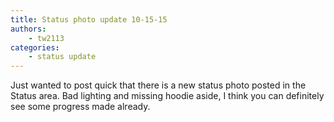 ```yaml
---
title: Status photo update 10-15-15
authors:
    - tw2113
categories:
    - status update
---
```


Just wanted to post quick that there is a new status photo posted in the Status area. Bad lighting and missing hoodie aside, I think you can definitely see some progress made already.
